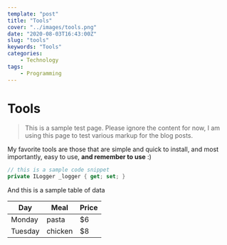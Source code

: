 ```yaml
---
template: "post"
title: "Tools"
cover: "../images/tools.png"
date: "2020-08-03T16:43:00Z"
slug: "tools"
keywords: "Tools"
categories: 
    - Technology
tags:
    - Programming
---
```


# Tools

> This is a sample test page. Please ignore the content for now, I am using this page to test various markup for 
> the blog posts.

My favorite tools are those that are simple and quick to install, and most importantly, easy to use, **and remember to use** :)

```csharp
// this is a sample code snippet
private ILogger _logger { get; set; }
```

And this is a sample table of data

| Day     | Meal    | Price |
| --------|---------|-------|
| Monday  | pasta   | $6    |
| Tuesday | chicken | $8    |